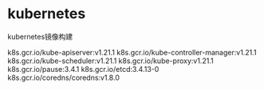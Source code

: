 # kubernetes
kubernetes镜像构建

k8s.gcr.io/kube-apiserver:v1.21.1
k8s.gcr.io/kube-controller-manager:v1.21.1
k8s.gcr.io/kube-scheduler:v1.21.1
k8s.gcr.io/kube-proxy:v1.21.1
k8s.gcr.io/pause:3.4.1
k8s.gcr.io/etcd:3.4.13-0
k8s.gcr.io/coredns/coredns:v1.8.0
